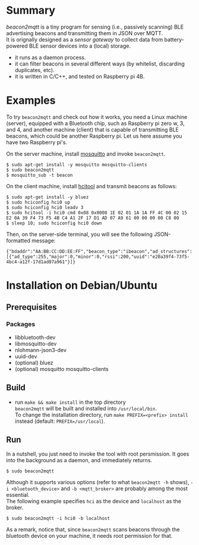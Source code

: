 # Summary

_beacon2mqtt_ is a tiny program for sensing (i.e., passively scanning) BLE advertising beacons
and transmitting them in JSON over MQTT.  
It is orignally designed as a _sensor gateway_
to collect data from battery-powered BLE sensor devices into a (local) storage.

- it runs as a daemon process.
- it can filter beacons in several different ways (by whitelist, discarding duplicates, etc).
- it is written in C/C++, and tested on Raspberry pi 4B.

# Examples

To try `beacon2mqtt` and check out how it works, you need a Linux machine (server),
equipped with a Bluetooth chip, such as Raspberry pi zero w, 3, and 4,
and another machine (client) that is capable of transmitting BLE beacons,
which could be another Raspberry pi.
Let us here assume you have two Raspberry pi's.

On the server machine,
install [mosquitto](https://mosquitto.org/) and invoke `beacon2mqtt`.

```
$ sudo apt-get install -y mosquitto mosquitto-clients
$ sudo beacon2mqtt  
$ mosquitto_sub -t beacon  
```

On the client machine,
install [hcitool](https://kernel.googlesource.com/pub/scm/bluetooth/bluez/) and transmit beacons as follows:

```
$ sudo apt-get install -y bluez
$ sudo hciconfig hci0 up  
$ sudo hciconfig hci0 leadv 3  
$ sudo hcitool -i hci0 cmd 0x08 0x0008 1E 02 01 1A 1A FF 4C 00 02 15 E2 0A 39 F4 73 F5 4B C4 A1 2F 17 D1 AD 07 A9 61 00 00 00 00 C8 00  
$ sleep 10; sudo hciconfig hci0 down
```

Then, on the server-side terminal, you will see the following JSON-formatted message:

```
{"bdaddr":"AA:BB:CC:DD:EE:FF","beacon_type":"ibeacon","ad_structures":[{"ad_type":255,"major":0,"minor":0,"rssi":200,"uuid":"e20a39f4-73f5-4bc4-a12f-17d1ad07a961"}]}   
```

# Installation on Debian/Ubuntu

## Prerequisites

### Packages
 
- libbluetooth-dev
- libmosquitto-dev
- nlohmann-json3-dev
- uuid-dev
- (optional) bluez
- (optional) mosquitto mosquitto-clients


## Build
- run `make && make install` in the top directory  
  `beacon2mqtt` will be built and installed into `/usr/local/bin`.  
  To change the installation directory,
  run `make PREFIX=<prefix> install` instead (default: `PREFIX=/usr/local`).

## Run

In a nutshell, you just need to invoke the tool with root persmission.
It goes into the background as a daemon, and immediately returns.

```
$ sudo beacon2mqtt
```

Although it supports various options (refer to what `beacon2mqtt -h` shows),
`-i <bluetooth_device>` and `-b <mqtt_broker>` are probably among the most essential.  
The following example specifies `hci` as the device and `localhost` as the broker.

```
$ sudo beacon2mqtt -i hci0 -b localhost
```

As a remark,
notice that, since `beacon2mqtt` scans beacons through the bluetooth device on your machine,
it needs root permission for that.
